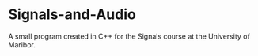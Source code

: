 # Signals-and-Audio
A small program created in C++ for the Signals course at the University of Maribor.
